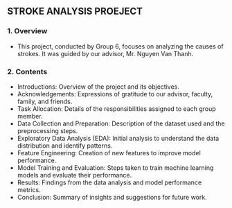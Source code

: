 ## STROKE ANALYSIS PROEJECT
### 1. Overview
- This project, conducted by Group 6, focuses on analyzing the causes of strokes. It was guided by our advisor, Mr. Nguyen Van Thanh.
### 2. Contents
- Introductions: Overview of the project and its objectives.
- Acknowledgements: Expressions of gratitude to our advisor, faculty, family, and friends.
- Task Allocation: Details of the responsibilities assigned to each group member.
- Data Collection and Preparation: Description of the dataset used and the preprocessing steps.
- Exploratory Data Analysis (EDA): Initial analysis to understand the data distribution and identify patterns.
- Feature Engineering: Creation of new features to improve model performance.
- Model Training and Evaluation: Steps taken to train machine learning models and evaluate their performance.
- Results: Findings from the data analysis and model performance metrics.
- Conclusion: Summary of insights and suggestions for future work.
